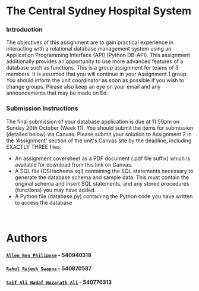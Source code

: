 # The Central Sydney Hospital System

### Introduction

The objectives of this assignment are to gain practical experience in interacting with a relational database management system using an Application Programming Interface (API) (Python DB-API). This assignment additionally provides an opportunity to use more advanced features of a database such as functions. This is a group assignment for teams of 3 members. It is assumed that you will continue in your Assignment 1 group. You should inform the unit coordinator as soon as possible if you wish to change groups. Please also keep an eye on your email and any announcements that may be made on Ed.

### Submission Instructions

The final submission of your database application is due at 11:59pm on Sunday 20th October (Week 11). You should submit the items for submission (detailed below) via Canvas.
Please submit your solution to Assignment 2 in the 'Assignment' section of the unit's Canvas site by the deadline, including EXACTLY THREE files: 
- An assignment coversheet as a PDF document (.pdf file suffix) which is available for download from this link on Canvas. 
- A SQL file (CSHschema.sql) containing the SQL statements necessary to generate the  database schema and sample data. This must contain the original schema and insert SQL  statements, and any stored procedures (functions) you may have added. 
- A Python file (database.py) containing the Python code you have written to access the database

<br/>

# Authors

#### [``Allen Ben Philipose``](https://abphilip.com/) - 540940318
#### [``Rahul Rajesh Swapna``](https://github.com/) - 540870587
#### [``Saif Ali Nadaf Hazarath Ali``](https://github.com/) - 540770313
